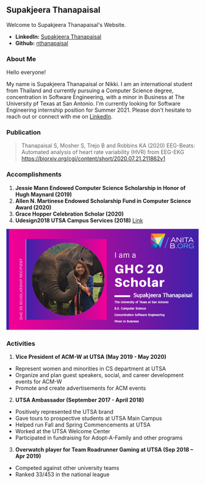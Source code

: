 ## Supakjeera Thanapaisal

Welcome to Supakjeera Thanapaisal's Website. 

- **LinkedIn:** [Supakjeera Thanapaisal](https://www.linkedin.com/in/supakjeera-thanapaisal/) 
- **Github:** [nthanapaisal](https://github.com/nthanapaisal)


### About Me

Hello everyone!

My name is Supakjeera Thanapaisal or Nikki. I am an international student from Thailand and currently pursuing a Computer Science degree, concentration in Software Engineering, with a minor in Business at The University pf Texas at San Antonio. I'm currently looking for Software Engineering internship position for Summer 2021. Please don't hesitate to reach out or connect with me on [LinkedIn](https://www.linkedin.com/in/supakjeera-thanapaisal/).

### Publication
> Thanapaisal S, Mosher S, Trejo B and Robbins KA (2020)
> EEG-Beats: Automated analysis of heart rate variability (HVR) from EEG-EKG
> https://biorxiv.org/cgi/content/short/2020.07.21.211862v1

### Accomplishments 
1. **Jessie Mann Endowed Computer Science Scholarship in Honor of Hugh Maynard (2019)**
2. **Allen N. Martinese Endowed Scholarship Fund in Computer Science Award (2020)**
3. **Grace Hopper Celebration Scholar (2020)**
4. **Udesign2018 UTSA Campus Services (2018)** [Link](https://www.utsa.edu/campusservices/about/blog/2018/blog_04-18.html)

![Image](https://raw.githubusercontent.com/nthanapaisal/Supakjeera-Thanapaisal/main/folder/GHC.png)

### Activities
1. **Vice President of ACM-W at UTSA (May 2019 - May 2020)**
  - Represent women and minorities in CS department at UTSA
  - Organize and plan guest speakers, social, and career development events for ACM-W
  - Promote and create advertisements for ACM events

2. **UTSA Ambassador (September 2017 - April 2018)**
  - Positively represented the UTSA brand
  - Gave tours to prospective students at UTSA Main Campus
  - Helped run Fall and Spring Commencements at UTSA
  - Worked at the UTSA Welcome Center
  - Participated in fundraising for Adopt-A-Family and other programs

3. **Overwatch player for Team Roadrunner Gaming at UTSA (Sep 2018 – Apr 2019)**
  - Competed against other university teams
  - Ranked 33/453 in the national league
